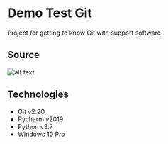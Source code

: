 # Demo Test Git
Project for getting to know Git with support software


## Source
![alt text](https://www.google.com/search?q=manchester+united&source=lnms&tbm=isch&sa=X&ved=2ahUKEwiAp7HX2MnuAhV5QEEAHQZMB6UQ_AUoAnoECCUQBA&biw=1920&bih=937#imgrc=_gPb1M1UctabVM)

## Technologies
- Git v2.20
- Pycharm v2019
- Python v3.7
- Windows 10 Pro